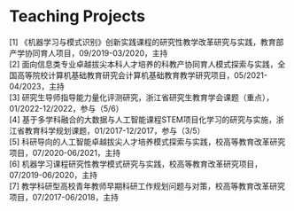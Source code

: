 ---
---

# Teaching Projects

[1]	《机器学习与模式识别》创新实践课程的研究性教学改革研究与实践，教育部产学协同育人项目，09/2019-03/2020，主持       
[2] 面向信息类专业卓越拔尖本科人才培养的科教产协同育人模式探索与实践，全国高等院校计算机基础教育研究会计算机基础教育教学研究项目，05/2021-04/2023，主持     
[3] 研究生导师指导能力量化评测研究，浙江省研究生教育学会课题（重点），01/2022-12/2022，参与（5/6）     
[4]	基于多学科融合的大数据与人工智能课程STEM项目化学习的研究与实施，浙江省教育科学规划课题，01/2017-12/2017，参与（3/5）   
[5] 科研导向的人工智能卓越拔尖人才培养模式探索与实践，校高等教育改革研究项目，07/2020-06/2021，主持     
[6] 机器学习课程研究性教学模式研究与实践，校高等教育改革研究项目，07/2019-06/2020，主持      
[7] 教学科研型高校青年教师早期科研工作规划问题与对策，校高等教育改革研究项目，07/2017-06/2018，主持      

